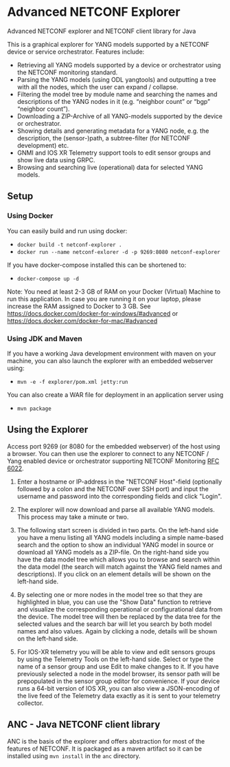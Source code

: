 # Advanced NETCONF Explorer
Advanced NETCONF explorer and NETCONF client library for Java

This is a graphical explorer for YANG models supported by a NETCONF device or service orchestrator. Features include:
* Retrieving all YANG models supported by a device or orchestrator using the NETCONF monitoring standard.
* Parsing the YANG models (using ODL yangtools) and outputting a tree with all the nodes, which the user can expand / collapse.
* Filtering the model tree by module name and searching the names and descriptions of the YANG nodes in it (e.g. “neighbor count” or “bgp” “neighbor count”).
* Downloading a ZIP-Archive of all YANG-models supported by the device or orchestrator.
* Showing details and generating metadata for a YANG node, e.g. the description, the (sensor-)path, a subtree-filter (for NETCONF development) etc.
* GNMI and IOS XR Telemetry support tools to edit sensor groups and show live data using GRPC.
* Browsing and searching live (operational) data for selected YANG models.

## Setup
### Using Docker

You can easily build and run using docker:
* `docker build -t netconf-explorer .`
* `docker run --name netconf-exlorer -d -p 9269:8080 netconf-explorer`

If you have docker-compose installed this can be shortened to:
* `docker-compose up -d`

Note: You need at least 2-3 GB of RAM on your Docker (Virtual) Machine to run this application. In case you are running it on your
laptop, please increase the RAM assigned to Docker to 3 GB. See https://docs.docker.com/docker-for-windows/#advanced or
https://docs.docker.com/docker-for-mac/#advanced


### Using JDK and Maven
If you have a working Java development environment with maven on your machine, you can also launch the explorer with an embedded webserver using:
* `mvn -e -f explorer/pom.xml jetty:run`

You can also create a WAR file for deployment in an application server using
* `mvn package`

## Using the Explorer

Access port 9269 (or 8080 for the embedded webserver) of the host using a browser. You can then use the explorer to connect to any NETCONF / Yang
enabled device or orchestrator supporting NETCONF Monitoring [RFC 6022](https://tools.ietf.org/html/rfc6022).

1. Enter a hostname or IP-address in the "NETCONF Host"-field (optionally followed by a colon and the NETCONF over SSH port) and input the username and password into the corresponding fields and click "Login". 

2. The explorer will now download and parse all available YANG models. This process may take a minute or two.

3. The following start screen is divided in two parts. On the left-hand side you have a menu listing all YANG models including a simple name-based search and the option to show an individual YANG model in source or download all YANG models as a ZIP-file. On the right-hand side you have the data model tree which allows you to browse and search within the data model (the search will match against the YANG field names and descriptions). If you click on an element details will be shown on the left-hand side.

4. By selecting one or more nodes in the model tree so that they are highlighted in blue, you can use the "Show Data" function to retrieve and visualize the corresponding operational or configurational data from the device. The model tree will then be replaced by the data tree for the selected values and the search bar will let you search by both model names and also values. Again by clicking a node, details will be shown on the left-hand side.

5. For IOS-XR telemetry you will be able to view and edit sensors groups by using the Telemetry Tools on the left-hand side. Select or type the name of a sensor group and use Edit to make changes to it. If you have previously selected a node in the model browser, its sensor path will be prepopulated in the sensor group editor for convenience. If your device runs a 64-bit version of IOS XR, you can also view a JSON-encoding of the live feed of the Telemetry data exactly as it is sent to your telemetry collector.



## ANC - Java NETCONF client library
ANC is the basis of the explorer and offers abstraction for most of the features of NETCONF.
It is packaged as a maven artifact so it can be installed using `mvn install` in the `anc` directory. 

